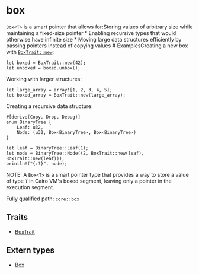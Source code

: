 # box

`Box<T>` is a smart pointer that allows for:Storing values of arbitrary size while maintaining a fixed-size pointer * Enabling recursive types that would otherwise have infinite size * Moving large data structures efficiently by passing pointers instead of copying values  # ExamplesCreating a new box with [`BoxTrait::new`](`BoxTrait::new`):
```cairo
let boxed = BoxTrait::new(42);
let unboxed = boxed.unbox();
```
Working with larger structures:
```cairo
let large_array = array![1, 2, 3, 4, 5];
let boxed_array = BoxTrait::new(large_array);
```
Creating a recursive data structure:
```cairo
#[derive(Copy, Drop, Debug)]
enum BinaryTree {
    Leaf: u32,
    Node: (u32, Box<BinaryTree>, Box<BinaryTree>)
}

let leaf = BinaryTree::Leaf(1);
let node = BinaryTree::Node((2, BoxTrait::new(leaf), BoxTrait::new(leaf)));
println!("{:?}", node);
```
NOTE: A `Box<T>` is a smart pointer type that provides a way to store a value of type `T` in Cairo VM's boxed segment, leaving only a pointer in the execution segment.

Fully qualified path: `core::box`

## Traits

- [BoxTrait](./core-box-BoxTrait.md)

## Extern types

- [Box](./core-box-Box.md)

